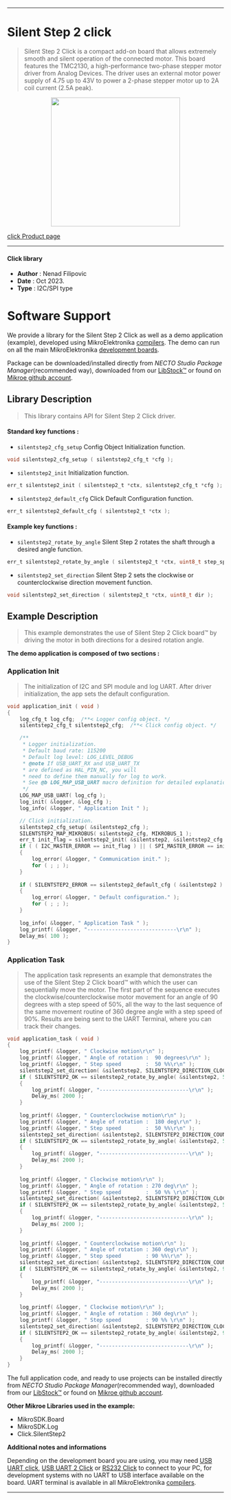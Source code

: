 
---
# Silent Step 2 click

> Silent Step 2 Click is a compact add-on board that allows extremely smooth and silent operation of the connected motor. This board features the TMC2130, a high-performance two-phase stepper motor driver from Analog Devices. The driver uses an external motor power supply of 4.75 up to 43V to power a 2-phase stepper motor up to 2A coil current (2.5A peak).

<p align="center">
  <img src="https://download.mikroe.com/images/click_for_ide/silentstep2_click.png" height=300px>
</p>

[click Product page](https://www.mikroe.com/silent-step-2-click)

---


#### Click library

- **Author**        : Nenad Filipovic
- **Date**          : Oct 2023.
- **Type**          : I2C/SPI type


# Software Support

We provide a library for the Silent Step 2 Click
as well as a demo application (example), developed using MikroElektronika
[compilers](https://www.mikroe.com/necto-studio).
The demo can run on all the main MikroElektronika [development boards](https://www.mikroe.com/development-boards).

Package can be downloaded/installed directly from *NECTO Studio Package Manager*(recommended way), downloaded from our [LibStock&trade;](https://libstock.mikroe.com) or found on [Mikroe github account](https://github.com/MikroElektronika/mikrosdk_click_v2/tree/master/clicks).

## Library Description

> This library contains API for Silent Step 2 Click driver.

#### Standard key functions :

- `silentstep2_cfg_setup` Config Object Initialization function.
```c
void silentstep2_cfg_setup ( silentstep2_cfg_t *cfg );
```

- `silentstep2_init` Initialization function.
```c
err_t silentstep2_init ( silentstep2_t *ctx, silentstep2_cfg_t *cfg );
```

- `silentstep2_default_cfg` Click Default Configuration function.
```c
err_t silentstep2_default_cfg ( silentstep2_t *ctx );
```

#### Example key functions :

- `silentstep2_rotate_by_angle` Silent Step 2 rotates the shaft through a desired angle function.
```c
err_t silentstep2_rotate_by_angle ( silentstep2_t *ctx, uint8_t step_speed, float angle, uint16_t res_360 );
```

- `silentstep2_set_direction` Silent Step 2 sets the clockwise or counterclockwise direction movement function.
```c
void silentstep2_set_direction ( silentstep2_t *ctx, uint8_t dir );
```

## Example Description

> This example demonstrates the use of Silent Step 2 Click board™ 
> by driving the motor in both directions for a desired rotation angle.

**The demo application is composed of two sections :**

### Application Init

> The initialization of I2C and SPI module and log UART.
> After driver initialization, the app sets the default configuration.

```c
void application_init ( void )
{
    log_cfg_t log_cfg;  /**< Logger config object. */
    silentstep2_cfg_t silentstep2_cfg;  /**< Click config object. */

    /** 
     * Logger initialization.
     * Default baud rate: 115200
     * Default log level: LOG_LEVEL_DEBUG
     * @note If USB_UART_RX and USB_UART_TX 
     * are defined as HAL_PIN_NC, you will 
     * need to define them manually for log to work. 
     * See @b LOG_MAP_USB_UART macro definition for detailed explanation.
     */
    LOG_MAP_USB_UART( log_cfg );
    log_init( &logger, &log_cfg );
    log_info( &logger, " Application Init " );

    // Click initialization.
    silentstep2_cfg_setup( &silentstep2_cfg );
    SILENTSTEP2_MAP_MIKROBUS( silentstep2_cfg, MIKROBUS_1 );
    err_t init_flag = silentstep2_init( &silentstep2, &silentstep2_cfg );
    if ( ( I2C_MASTER_ERROR == init_flag ) || ( SPI_MASTER_ERROR == init_flag ) )
    {
        log_error( &logger, " Communication init." );
        for ( ; ; );
    }
    
    if ( SILENTSTEP2_ERROR == silentstep2_default_cfg ( &silentstep2 ) )
    {
        log_error( &logger, " Default configuration." );
        for ( ; ; );
    }
    
    log_info( &logger, " Application Task " );
    log_printf( &logger, "-----------------------------\r\n" );
    Delay_ms( 100 );
}
```

### Application Task

> The application task represents an example that demonstrates 
> the use of the Silent Step 2 Click board™ with which the user can sequentially move the motor. 
> The first part of the sequence executes the clockwise/counterclockwise motor movement 
> for an angle of 90 degrees with a step speed of 50%, 
> all the way to the last sequence of the same movement routine 
> of 360 degree angle with a step speed of 90%. 
> Results are being sent to the UART Terminal, where you can track their changes.

```c
void application_task ( void )
{
    log_printf( &logger, " Clockwise motion\r\n" );
    log_printf( &logger, " Angle of rotation :  90 degrees\r\n" );
    log_printf( &logger, " Step speed        :  50 %%\r\n" );
    silentstep2_set_direction( &silentstep2, SILENTSTEP2_DIRECTION_CLOCKWISE );
    if ( SILENTSTEP2_OK == silentstep2_rotate_by_angle( &silentstep2, 50, 90, SILENTSTEP2_STEP_RES_200 ) )
    {
        log_printf( &logger, "-----------------------------\r\n" );
        Delay_ms( 2000 );
    }
    
    log_printf( &logger, " Counterclockwise motion\r\n" );
    log_printf( &logger, " Angle of rotation :  180 deg\r\n" );
    log_printf( &logger, " Step speed        :  50 %%\r\n" );
    silentstep2_set_direction( &silentstep2, SILENTSTEP2_DIRECTION_COUNTERCLOCKWISE );
    if ( SILENTSTEP2_OK == silentstep2_rotate_by_angle( &silentstep2, 50, 180, SILENTSTEP2_STEP_RES_200 ) )
    {
        log_printf( &logger, "-----------------------------\r\n" );
        Delay_ms( 2000 );
    }
    
    log_printf( &logger, " Clockwise motion\r\n" );
    log_printf( &logger, " Angle of rotation : 270 deg\r\n" );
    log_printf( &logger, " Step speed        :  50 %% \r\n" );
    silentstep2_set_direction( &silentstep2, SILENTSTEP2_DIRECTION_CLOCKWISE );
    if ( SILENTSTEP2_OK == silentstep2_rotate_by_angle( &silentstep2, 50, 270, SILENTSTEP2_STEP_RES_200 ) )
    {
        log_printf( &logger, "-----------------------------\r\n" );
        Delay_ms( 2000 );
    }
    
    log_printf( &logger, " Counterclockwise motion\r\n" );
    log_printf( &logger, " Angle of rotation : 360 deg\r\n" );
    log_printf( &logger, " Step speed        : 90 %%\r\n" );
    silentstep2_set_direction( &silentstep2, SILENTSTEP2_DIRECTION_COUNTERCLOCKWISE );
    if ( SILENTSTEP2_OK == silentstep2_rotate_by_angle( &silentstep2, 90, 360, SILENTSTEP2_STEP_RES_200 ) )
    {
        log_printf( &logger, "-----------------------------\r\n" );
        Delay_ms( 2000 );
    }
    
    log_printf( &logger, " Clockwise motion\r\n" );
    log_printf( &logger, " Angle of rotation : 360 deg\r\n" );
    log_printf( &logger, " Step speed        : 90 %% \r\n" );
    silentstep2_set_direction( &silentstep2, SILENTSTEP2_DIRECTION_CLOCKWISE );
    if ( SILENTSTEP2_OK == silentstep2_rotate_by_angle( &silentstep2, 90, 360, SILENTSTEP2_STEP_RES_200 ) )
    {
        log_printf( &logger, "-----------------------------\r\n" );
        Delay_ms( 2000 );
    }
}
```

The full application code, and ready to use projects can be installed directly from *NECTO Studio Package Manager*(recommended way), downloaded from our [LibStock&trade;](https://libstock.mikroe.com) or found on [Mikroe github account](https://github.com/MikroElektronika/mikrosdk_click_v2/tree/master/clicks).

**Other Mikroe Libraries used in the example:**

- MikroSDK.Board
- MikroSDK.Log
- Click.SilentStep2

**Additional notes and informations**

Depending on the development board you are using, you may need
[USB UART click](https://www.mikroe.com/usb-uart-click),
[USB UART 2 Click](https://www.mikroe.com/usb-uart-2-click) or
[RS232 Click](https://www.mikroe.com/rs232-click) to connect to your PC, for
development systems with no UART to USB interface available on the board. UART
terminal is available in all MikroElektronika
[compilers](https://shop.mikroe.com/compilers).

---
